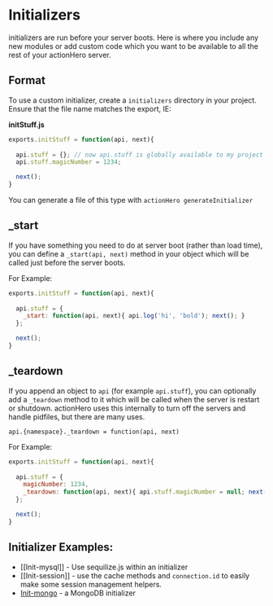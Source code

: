 # Initializers

initializers are run before your server boots.  Here is where you include any new modules or add custom code which you want to be available to all the rest of your actionHero server. 

## Format

To use a custom initializer, create a `initializers` directory in your project.  Ensure that the file name matches the export, IE:

**initStuff.js**

```javascript
exports.initStuff = function(api, next){
	  
  api.stuff = {}; // now api.stuff is globally available to my project
  api.stuff.magicNumber = 1234;

  next();
}
```

You can generate a file of this type with `actionHero generateInitializer`

## _start

If you have something you need to do at server boot (rather than load time), you can define a `_start(api, next)` method in your object which will be called just before the server boots.

For Example:

```javascript
exports.initStuff = function(api, next){
	  
  api.stuff = {
    _start: function(api, next){ api.log('hi', 'bold'); next(); }
  };

  next();
}
```

## _teardown

If you append an object to `api` (for example `api.stuff`), you can optionally add a `_teardown` method to it which will be called when the server is restart or shutdown.  actionHero uses this internally to turn off the servers and handle pidfiles, but there are many uses.  

`api.{namespace}._teardown = function(api, next)`

For Example:

```javascript
exports.initStuff = function(api, next){
	  
  api.stuff = {
    magicNumber: 1234,
    _teardown: function(api, next){ api.stuff.magicNumber = null; next(); }
  };

  next();
}
```

## Initializer Examples: 
- [[Init-mysql]] - Use sequilize.js within an initializer
- [[Init-session]] - use the cache methods and `connection.id` to easily make some session management helpers.
- [Init-mongo](https://github.com/evantahler/actionHero/issues/117) - a MongoDB initializer 